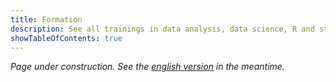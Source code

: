 ```yaml
---
title: Formation
description: See all trainings in data analysis, data science, R and statistics, provided by Antoine Soetewey.
showTableOfContents: true
---
```


*Page under construction. See the [english version](/trainings/) in the meantime.*